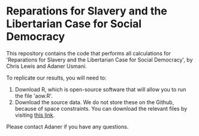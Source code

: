 # Reparations for Slavery and the Libertarian Case for Social Democracy

This repository contains the code that performs all calculations for 'Reparations for Slavery and the Libertarian Case for Social Democracy', by Chris Lewis and Adaner Usmani. 

To replicate our results, you will need to: 

1. Download R, which is open-source software that will allow you to run the file 'aow.R'.
2. Download the source data. We do not store these on the Github, because of space constraints. You can download the relevant files by visiting [this link](https://www.dropbox.com/scl/fo/0oeb62qqom3sx1qbtwkuc/h?rlkey=mtxi4jv8b3rar6ch23eg415j8&dl=0). 

Please contact Adaner if you have any questions. 

